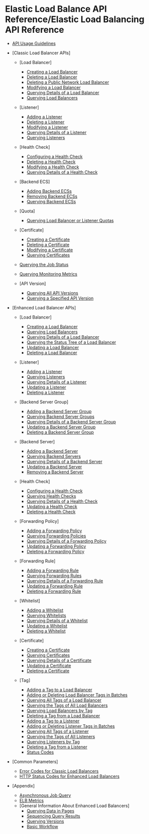 # Elastic Load Balance API Reference/Elastic Load Balancing API Reference

-   [API Usage Guidelines](api-usage-guidelines.md)
-   [Classic Load Balancer APIs]
    -   [Load Balancer]
        -   [Creating a Load Balancer](creating-a-load-balancer-classic.md)
        -   [Deleting a Load Balancer](deleting-a-load-balancer-classic.md)
        -   [Deleting a Public Network Load Balancer](deleting-a-public-network-load-balancer-classic.md)
        -   [Modifying a Load Balancer](modifying-a-load-balancer-classic.md)
        -   [Querying Details of a Load Balancer](querying-details-of-a-load-balancer-classic.md)
        -   [Querying Load Balancers](querying-load-balancers-classic.md)

    -   [Listener]
        -   [Adding a Listener](adding-a-listener-classic.md)
        -   [Deleting a Listener](deleting-a-listener-classic.md)
        -   [Modifying a Listener](modifying-a-listener-classic.md)
        -   [Querying Details of a Listener](querying-details-of-a-listener-classic.md)
        -   [Querying Listeners](querying-listeners-classic.md)

    -   [Health Check]
        -   [Configuring a Health Check](configuring-a-health-check-classic.md)
        -   [Deleting a Health Check](deleting-a-health-check-classic.md)
        -   [Modifying a Health Check](modifying-a-health-check-classic.md)
        -   [Querying Details of a Health Check](querying-details-of-a-health-check-classic.md)

    -   [Backend ECS]
        -   [Adding Backend ECSs](adding-backend-ecss-classic.md)
        -   [Removing Backend ECSs](removing-backend-ecss-classic.md)
        -   [Querying Backend ECSs](querying-backend-ecss-classic.md)

    -   [Quota]
        -   [Querying Load Balancer or Listener Quotas](querying-load-balancer-or-listener-quotas-classic.md)

    -   [Certificate]
        -   [Creating a Certificate](creating-a-certificate-classic.md)
        -   [Deleting a Certificate](deleting-a-certificate-classic.md)
        -   [Modifying a Certificate](modifying-a-certificate-classic.md)
        -   [Querying Certificates](querying-certificates-classic.md)

    -   [Querying the Job Status](querying-the-job-status-classic.md)
    -   [Querying Monitoring Metrics](querying-monitoring-metrics-classic.md)
    -   [API Version]
        -   [Querying All API Versions](querying-all-api-versions-classic.md)
        -   [Querying a Specified API Version](querying-a-specified-api-version-classic.md)


-   [Enhanced Load Balancer APIs]
    -   [Load Balancer]
        -   [Creating a Load Balancer](creating-a-load-balancer-enhanced.md)
        -   [Querying Load Balancers](querying-load-balancers-enhanced.md)
        -   [Querying Details of a Load Balancer](querying-details-of-a-load-balancer-enhanced.md)
        -   [Querying the Status Tree of a Load Balancer](querying-the-status-tree-of-a-load-balancer-enhanced.md)
        -   [Updating a Load Balancer](updating-a-load-balancer-enhanced.md)
        -   [Deleting a Load Balancer](deleting-a-load-balancer-enhanced.md)

    -   [Listener]
        -   [Adding a Listener](adding-a-listener-enhanced.md)
        -   [Querying Listeners](querying-listeners-enhanced.md)
        -   [Querying Details of a Listener](querying-details-of-a-listener-enhanced.md)
        -   [Updating a Listener](updating-a-listener-enhanced.md)
        -   [Deleting a Listener](deleting-a-listener-enhanced.md)

    -   [Backend Server Group]
        -   [Adding a Backend Server Group](adding-a-backend-server-group-enhanced.md)
        -   [Querying Backend Server Groups](querying-backend-server-groups-enhanced.md)
        -   [Querying Details of a Backend Server Group](querying-details-of-a-backend-server-group-enhanced.md)
        -   [Updating a Backend Server Group](updating-a-backend-server-group-enhanced.md)
        -   [Deleting a Backend Server Group](deleting-a-backend-server-group-enhanced.md)

    -   [Backend Server]
        -   [Adding a Backend Server](adding-a-backend-server-enhanced.md)
        -   [Querying Backend Servers](querying-backend-servers-enhanced.md)
        -   [Querying Details of a Backend Server](querying-details-of-a-backend-server-enhanced.md)
        -   [Updating a Backend Server](updating-a-backend-server-enhanced.md)
        -   [Removing a Backend Server](removing-a-backend-server-enhanced.md)

    -   [Health Check]
        -   [Configuring a Health Check](configuring-a-health-check-enhanced.md)
        -   [Querying Health Checks](querying-health-checks-enhanced.md)
        -   [Querying Details of a Health Check](querying-details-of-a-health-check-enhanced.md)
        -   [Updating a Health Check](updating-a-health-check-enhanced.md)
        -   [Deleting a Health Check](deleting-a-health-check-enhanced.md)

    -   [Forwarding Policy]
        -   [Adding a Forwarding Policy](adding-a-forwarding-policy-enhanced.md)
        -   [Querying Forwarding Policies](querying-forwarding-policies-enhanced.md)
        -   [Querying Details of a Forwarding Policy](querying-details-of-a-forwarding-policy-enhanced.md)
        -   [Updating a Forwarding Policy](updating-a-forwarding-policy-enhanced.md)
        -   [Deleting a Forwarding Policy](deleting-a-Forwarding-Policy-Enhanced.md)

    -   [Forwarding Rule]
        -   [Adding a Forwarding Rule](adding-a-forwarding-rule-enhanced.md)
        -   [Querying Forwarding Rules](querying-forwarding-rules-enhanced.md)
        -   [Querying Details of a Forwarding Rule](querying-details-of-a-forwarding-rule-enhanced.md)
        -   [Updating a Forwarding Rule](updating-a-forwarding-rule-enhanced.md)
        -   [Deleting a Forwarding Rule](deleting-a-forwarding-rule-enhanced.md)

    -   [Whitelist]
        -   [Adding a Whitelist](adding-a-whitelist-enhanced.md)
        -   [Querying Whitelists](querying-whitelists-enhanced.md)
        -   [Querying Details of a Whitelist](querying-details-of-a-whitelist-enhanced.md)
        -   [Updating a Whitelist](updating-a-whitelist-enhanced.md)
        -   [Deleting a Whitelist](deleting-a-whitelist-enhanced.md)

    -   [Certificate]
        -   [Creating a Certificate](creating-a-certificate-enhanced.md)
        -   [Querying Certificates](querying-certificates-enhanced.md)
        -   [Querying Details of a Certificate](querying-details-of-a-certificate-enhanced.md)
        -   [Updating a Certificate](updating-a-certificate-enhanced.md)
        -   [Deleting a Certificate](deleting-a-Certificate-Enhanced.md)

    -   [Tag]
        -   [Adding a Tag to a Load Balancer](adding-a-tag-to-a-load-balancer-enhanced.md)
        -   [Adding or Deleting Load Balancer Tags in Batches](adding-or-deleting-load-balancer-tags-in-batches--enhanced.md)
        -   [Querying All Tags of a Load Balancer](querying-all-tags-of-a-load-balancer-enhanced.md)
        -   [Querying the Tags of All Load Balancers](querying-the-tags-of-all-load-balancers-enhanced.md)
        -   [Querying Load Balancers by Tag](querying-load-balancers-by-tag-enhanced.md)
        -   [Deleting a Tag from a Load Balancer](deleting-a-tag-from-a-load-balancer-enhanced.md)
        -   [Adding a Tag to a Listener](adding-a-tag-to-a-listener-enhanced.md)
        -   [Adding or Deleting Listener Tags in Batches](adding-or-deleting-listener-tags-in-batches-enhanced.md)
        -   [Querying All Tags of a Listener](querying-all-tags-of-a-listener-enhanced.md)
        -   [Querying the Tags of All Listeners](querying-the-tags-of-all-listeners-enhanced.md)
        -   [Querying Listeners by Tag](querying-listeners-by-tag-enhanced.md)
        -   [Deleting a Tag from a Listener](deleting-a-tag-from-a-listener-enhanced.md)
        -   [Status Codes](status-codes-enhanced.md)


-   [Common Parameters]
    -   [Error Codes for Classic Load Balancers](error-codes-for-classic-load-balancers.md)
    -   [HTTP Status Codes for Enhanced Load Balancers](http-status-codes-for-enhanced-load-balancers.md)

-   [Appendix]
    -   [Asynchronous Job Query](asynchronous-job-query.md)
    -   [ELB Metrics](elb-metrics.md)
    -   [General Information About Enhanced Load Balancers]
        -   [Querying Data in Pages](querying-data-in-pages.md)
        -   [Sequencing Query Results](sequencing-query-results.md)
        -   [Querying Versions](querying-versions.md)
        -   [Basic Workflow](basic-workflow.md)

